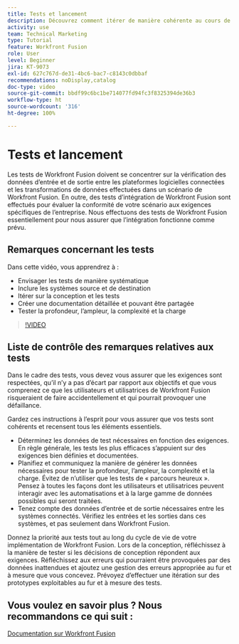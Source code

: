```yaml
---
title: Tests et lancement
description: Découvrez comment itérer de manière cohérente au cours de la conception et des tests, et créez une documentation détaillée, pouvant être partagée, lors de l’utilisation d’ [!DNL Adobe Workfront Fusion].
activity: use
team: Technical Marketing
type: Tutorial
feature: Workfront Fusion
role: User
level: Beginner
jira: KT-9073
exl-id: 627c767d-de31-4bc6-bac7-c8143c0dbbaf
recommendations: noDisplay,catalog
doc-type: video
source-git-commit: bbdf99c6bc1be714077fd94fc3f8325394de36b3
workflow-type: ht
source-wordcount: '316'
ht-degree: 100%

---
```


# Tests et lancement

Les tests de Workfront Fusion doivent se concentrer sur la vérification des données d’entrée et de sortie entre les plateformes logicielles connectées et les transformations de données effectuées dans un scénario de Workfront Fusion. En outre, des tests d’intégration de Workfront Fusion sont effectués pour évaluer la conformité de votre scénario aux exigences spécifiques de l’entreprise. Nous effectuons des tests de Workfront Fusion essentiellement pour nous assurer que l’intégration fonctionne comme prévu.

## Remarques concernant les tests

Dans cette vidéo, vous apprendrez à :

* Envisager les tests de manière systématique
* Inclure les systèmes source et de destination
* Itérer sur la conception et les tests
* Créer une documentation détaillée et pouvant être partagée
* Tester la profondeur, l’ampleur, la complexité et la charge

>[!VIDEO](https://video.tv.adobe.com/v/335315/?quality=12&learn=on&enablevpops=1)

## Liste de contrôle des remarques relatives aux tests

Dans le cadre des tests, vous devez vous assurer que les exigences sont respectées, qu’il n’y a pas d’écart par rapport aux objectifs et que vous comprenez ce que les utilisateurs et utilisatrices de Workfront Fusion risqueraient de faire accidentellement et qui pourrait provoquer une défaillance.

Gardez ces instructions à l’esprit pour vous assurer que vos tests sont cohérents et recensent tous les éléments essentiels.

* Déterminez les données de test nécessaires en fonction des exigences. En règle générale, les tests les plus efficaces s’appuient sur des exigences bien définies et documentées.
* Planifiez et communiquez la manière de générer les données nécessaires pour tester la profondeur, l’ampleur, la complexité et la charge. Évitez de n’utiliser que les tests de « parcours heureux ». Pensez à toutes les façons dont les utilisateurs et utilisatrices peuvent interagir avec les automatisations et à la large gamme de données possibles qui seront traitées.
* Tenez compte des données d’entrée et de sortie nécessaires entre les systèmes connectés. Vérifiez les entrées et les sorties dans ces systèmes, et pas seulement dans Workfront Fusion.

Donnez la priorité aux tests tout au long du cycle de vie de votre implémentation de Workfront Fusion. Lors de la conception, réfléchissez à la manière de tester si les décisions de conception répondent aux exigences. Réfléchissez aux erreurs qui pourraient être provoquées par des données inattendues et ajoutez une gestion des erreurs appropriée au fur et à mesure que vous concevez. Prévoyez d’effectuer une itération sur des prototypes exploitables au fur et à mesure des tests.

## Vous voulez en savoir plus ? Nous recommandons ce qui suit :

[Documentation sur Workfront Fusion](https://experienceleague.adobe.com/fr/docs/workfront-fusion/using/get-started-with-fusion/understand-workfront-fusion/workfront-fusion-overview)
